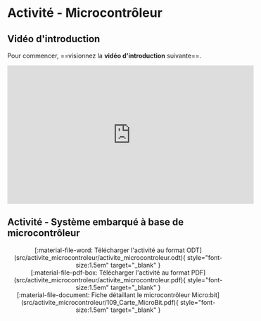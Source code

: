 # Activité - Microcontrôleur

## Vidéo d'introduction

Pour commencer, ==visionnez la **vidéo d'introduction** suivante==.

<iframe width="560" height="315" src="https://www.youtube-nocookie.com/embed/DOECi_ZKaYI?si=L3Ig6iC1GwkU453c" title="YouTube video player" frameborder="0" allow="accelerometer; autoplay; clipboard-write; encrypted-media; gyroscope; picture-in-picture; web-share" referrerpolicy="strict-origin-when-cross-origin" allowfullscreen></iframe>

## Activité - Système embarqué à base de microcontrôleur

<center>
[:material-file-word: Télécharger l'activité au format ODT](src/activite_microcontroleur/activite_microcontroleur.odt){ style="font-size:1.5em" target="_blank" }
</center>

<center>
[:material-file-pdf-box: Télécharger l'activité au format PDF](src/activite_microcontroleur/activite_microcontroleur.pdf){ style="font-size:1.5em" target="_blank" }
</center>

<center>
[:material-file-document: Fiche détaillant le microcontrôleur Micro:bit](src/activite_microcontroleur/109_Carte_MicroBit.pdf){ style="font-size:1.5em" target="_blank" }
</center> 